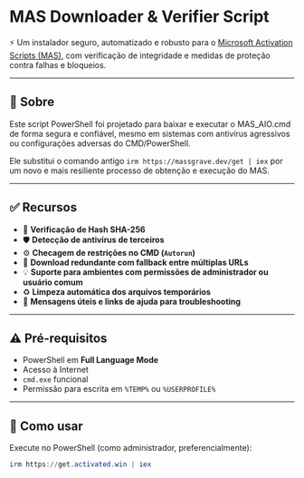 # MAS Downloader & Verifier Script

⚡ Um instalador seguro, automatizado e robusto para o [Microsoft Activation Scripts (MAS)](https://massgrave.dev), com verificação de integridade e medidas de proteção contra falhas e bloqueios.

---

## 📌 Sobre

Este script PowerShell foi projetado para baixar e executar o MAS_AIO.cmd de forma segura e confiável, mesmo em sistemas com antivírus agressivos ou configurações adversas do CMD/PowerShell.

Ele substitui o comando antigo `irm https://massgrave.dev/get | iex` por um novo e mais resiliente processo de obtenção e execução do MAS.

---

## ✅ Recursos

- 🔐 **Verificação de Hash SHA-256**
- 🛡️ **Detecção de antivírus de terceiros**
- ⚙️ **Checagem de restrições no CMD (`Autorun`)**
- 🔄 **Download redundante com fallback entre múltiplas URLs**
- 💡 **Suporte para ambientes com permissões de administrador ou usuário comum**
- ♻️ **Limpeza automática dos arquivos temporários**
- 🧰 **Mensagens úteis e links de ajuda para troubleshooting**

---

## ⚠️ Pré-requisitos

- PowerShell em **Full Language Mode**
- Acesso à Internet
- `cmd.exe` funcional
- Permissão para escrita em `%TEMP%` ou `%USERPROFILE%`

---

## 🚀 Como usar

Execute no PowerShell (como administrador, preferencialmente):

```powershell
irm https://get.activated.win | iex
